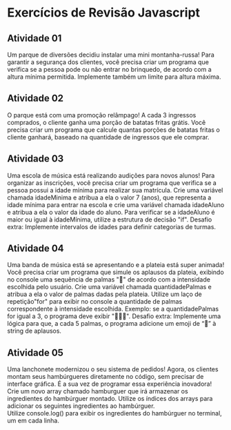 # Exercícios de Revisão Javascript

## Atividade 01

Um parque de diversões decidiu instalar uma mini montanha-russa! Para garantir a segurança dos clientes, você precisa criar um programa que verifica se a pessoa pode ou não entrar no brinquedo, de acordo com a altura mínima permitida. Implemente também um limite para altura máxima.

## Atividade 02

O parque está com uma promoção relâmpago! A cada 3 ingressos comprados, o cliente ganha uma porção de batatas fritas grátis. Você precisa criar um programa que calcule quantas porções de batatas fritas o cliente ganhará, baseado na quantidade de ingressos que ele comprar.

## Atividade 03

Uma escola de música está realizando audições para novos alunos! Para organizar as inscrições, você precisa criar um programa que verifica se a pessoa possui a idade mínima para realizar sua matrícula. Crie uma variável chamada idadeMinima e atribua a ela o valor 7 (anos), que representa a idade mínima para entrar na escola e crie uma variável chamada idadeAluno e atribua a ela o valor da idade do aluno.
Para verificar se a idadeAluno é maior ou igual à idadeMínima, utilize a estrutura de decisão "if". Desafio extra: Implemente intervalos de idades para definir categorias de turmas.

## Atividade 04

Uma banda de música está se apresentando e a plateia está super animada! Você precisa criar um programa que simule os aplausos da plateia, exibindo no console uma sequência de palmas "👏" de acordo com a intensidade escolhida pelo usuário. Crie uma variável chamada quantidadePalmas e atribua a ela o valor de palmas dadas pela plateia. Utilize um laço de repetição"for" para exibir no console a quantidade de palmas correspondente à intensidade escolhida. Exemplo: se a quantidadePalmas for igual a 3, o programa deve exibir "👏👏👏". Desafio extra: Implemente uma lógica para que, a cada 5 palmas, o programa adicione um emoji de “🎉” à string de aplausos.

## Atividade 05

Uma lanchonete modernizou o seu sistema de pedidos! Agora, os clientes montam seus hambúrgueres diretamente no código, sem precisar de interface gráfica. É a sua vez de programar essa experiência inovadora! Crie um novo array chamado hamburguer que irá armazenar os ingredientes do hambúrguer montado. Utilize os índices dos arrays para adicionar os seguintes ingredientes ao hambúrguer. Utilize console.log() para exibir os ingredientes do hambúrguer no terminal, um em cada linha.